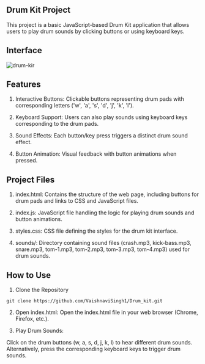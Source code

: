 Drum Kit Project
-------------------
This project is a basic JavaScript-based Drum Kit application that allows users to play drum sounds by clicking buttons or using keyboard keys.

Interface
---------

![drum-kir](https://github.com/VaishnaviSingh1/Drum_kit/assets/98222001/a9967659-cee8-4c5b-a7ab-2e8e063642b5)



Features
-----------
1. Interactive Buttons: Clickable buttons representing drum pads with corresponding letters ('w', 'a', 's', 'd', 'j', 'k', 'l').

2. Keyboard Support: Users can also play sounds using keyboard keys corresponding to the drum pads.

3. Sound Effects: Each button/key press triggers a distinct drum sound effect.

4. Button Animation: Visual feedback with button animations when pressed.

Project Files
--------------
1. index.html: Contains the structure of the web page, including buttons for drum pads and links to CSS and JavaScript files.

2. index.js: JavaScript file handling the logic for playing drum sounds and button animations.

3. styles.css: CSS file defining the styles for the drum kit interface.

4. sounds/: Directory containing sound files (crash.mp3, kick-bass.mp3, snare.mp3, tom-1.mp3, tom-2.mp3, tom-3.mp3, tom-4.mp3) used for drum sounds.

How to Use
-------
1. Clone the Repository
```   
git clone https://github.com/VaishnaviSingh1/Drum_kit.git
```
2. Open index.html: Open the index.html file in your web browser (Chrome, Firefox, etc.).

3. Play Drum Sounds:

Click on the drum buttons (w, a, s, d, j, k, l) to hear different drum sounds.
Alternatively, press the corresponding keyboard keys to trigger drum sounds.

